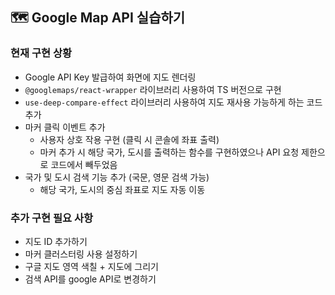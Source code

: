 ## 🗺️ Google Map API 실습하기

### 현재 구현 상황

- Google API Key 발급하여 화면에 지도 렌더링
- <code>@googlemaps/react-wrapper</code> 라이브러리 사용하여 TS 버전으로 구현
- <code>use-deep-compare-effect</code> 라이브러리 사용하여 지도 재사용 가능하게 하는 코드 추가
- 마커 클릭 이벤트 추가
  - 사용자 상호 작용 구현 (클릭 시 콘솔에 좌표 출력)
  - 마커 추가 시 해당 국가, 도시를 출력하는 함수를 구현하였으나 API 요청 제한으로 코드에서 빼두었음
- 국가 및 도시 검색 기능 추가 (국문, 영문 검색 가능)
  - 해당 국가, 도시의 중심 좌표로 지도 자동 이동

### 추가 구현 필요 사항

- 지도 ID 추가하기
- 마커 클러스터링 사용 설정하기
- 구글 지도 영역 색칠 + 지도에 그리기
- 검색 API를 google API로 변경하기
